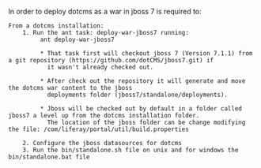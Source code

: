 In order to deploy dotcms as a war in jboss 7 is required to:

    From a dotcms installation:
        1. Run the ant task: deploy-war-jboss7 running:
             ant deploy-war-jboss7

             * That task first will checkout jboss 7 (Version 7.1.1) from a git repository (https://github.com/dotCMS/jboss7.git) if
               it wasn't already checked out.

             * After check out the repository it will generate and move the dotcms war content to the jboss
               deployments folder (jboss7/standalone/deployments).

             * Jboss will be checked out by default in a folder called jboss7 a level up from the dotcms installation folder.
               The location of the jboss folder can be change modifying the file: /com/liferay/portal/util/build.properties

        2. Configure the jboss datasources for dotcms
        3. Run the bin/standalone.sh file on unix and for windows the bin/standalone.bat file
